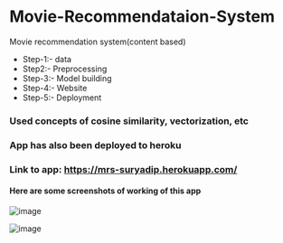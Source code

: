 # Movie-Recommendataion-System
Movie recommendation system(content based)

- Step-1:- data
- Step2:- Preprocessing
- Step-3:- Model building
- Step-4:- Website
- Step-5:- Deployment 
### Used concepts of cosine similarity, vectorization, etc

### App has also been deployed to heroku

### Link to app: https://mrs-suryadip.herokuapp.com/

#### Here are some **screenshots** of working of this app

![image](https://user-images.githubusercontent.com/77860201/190477033-292ac5e7-7270-48df-b138-8fcbeeb36407.png)

![image](https://user-images.githubusercontent.com/77860201/190477307-77160d67-e9bc-4183-9a70-1bd690d6ad59.png)



